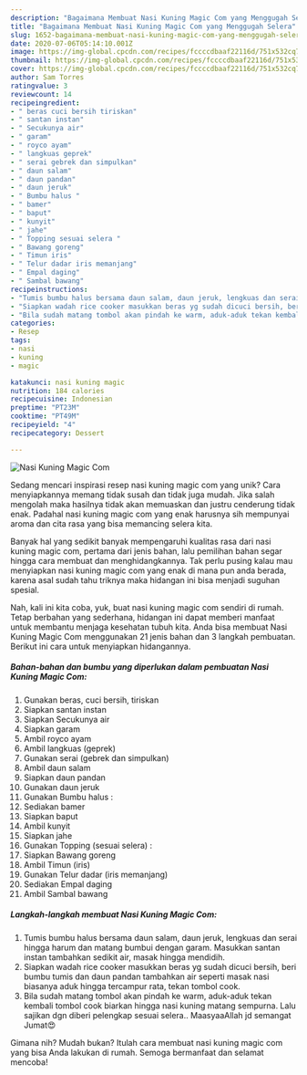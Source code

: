 ```yaml
---
description: "Bagaimana Membuat Nasi Kuning Magic Com yang Menggugah Selera"
title: "Bagaimana Membuat Nasi Kuning Magic Com yang Menggugah Selera"
slug: 1652-bagaimana-membuat-nasi-kuning-magic-com-yang-menggugah-selera
date: 2020-07-06T05:14:10.001Z
image: https://img-global.cpcdn.com/recipes/fccccdbaaf22116d/751x532cq70/nasi-kuning-magic-com-foto-resep-utama.jpg
thumbnail: https://img-global.cpcdn.com/recipes/fccccdbaaf22116d/751x532cq70/nasi-kuning-magic-com-foto-resep-utama.jpg
cover: https://img-global.cpcdn.com/recipes/fccccdbaaf22116d/751x532cq70/nasi-kuning-magic-com-foto-resep-utama.jpg
author: Sam Torres
ratingvalue: 3
reviewcount: 14
recipeingredient:
- " beras cuci bersih tiriskan"
- " santan instan"
- " Secukunya air"
- " garam"
- " royco ayam"
- " langkuas geprek"
- " serai gebrek dan simpulkan"
- " daun salam"
- " daun pandan"
- " daun jeruk"
- " Bumbu halus "
- " bamer"
- " baput"
- " kunyit"
- " jahe"
- " Topping sesuai selera "
- " Bawang goreng"
- " Timun iris"
- " Telur dadar iris memanjang"
- " Empal daging"
- " Sambal bawang"
recipeinstructions:
- "Tumis bumbu halus bersama daun salam, daun jeruk, lengkuas dan serai hingga harum dan matang bumbui dengan garam. Masukkan santan instan tambahkan sedikit air, masak hingga mendidih."
- "Siapkan wadah rice cooker masukkan beras yg sudah dicuci bersih, beri bumbu tumis dan daun pandan tambahkan air seperti masak nasi biasanya aduk hingga tercampur rata, tekan tombol cook."
- "Bila sudah matang tombol akan pindah ke warm, aduk-aduk tekan kembali tombol cook biarkan hingga nasi kuning matang sempurna. Lalu sajikan dgn diberi pelengkap sesuai selera.. MaasyaaAllah jd semangat Jumat😍"
categories:
- Resep
tags:
- nasi
- kuning
- magic

katakunci: nasi kuning magic 
nutrition: 184 calories
recipecuisine: Indonesian
preptime: "PT23M"
cooktime: "PT49M"
recipeyield: "4"
recipecategory: Dessert

---
```



![Nasi Kuning Magic Com](https://img-global.cpcdn.com/recipes/fccccdbaaf22116d/751x532cq70/nasi-kuning-magic-com-foto-resep-utama.jpg)

Sedang mencari inspirasi resep nasi kuning magic com yang unik? Cara menyiapkannya memang tidak susah dan tidak juga mudah. Jika salah mengolah maka hasilnya tidak akan memuaskan dan justru cenderung tidak enak. Padahal nasi kuning magic com yang enak harusnya sih mempunyai aroma dan cita rasa yang bisa memancing selera kita.



Banyak hal yang sedikit banyak mempengaruhi kualitas rasa dari nasi kuning magic com, pertama dari jenis bahan, lalu pemilihan bahan segar hingga cara membuat dan menghidangkannya. Tak perlu pusing kalau mau menyiapkan nasi kuning magic com yang enak di mana pun anda berada, karena asal sudah tahu triknya maka hidangan ini bisa menjadi suguhan spesial.


Nah, kali ini kita coba, yuk, buat nasi kuning magic com sendiri di rumah. Tetap berbahan yang sederhana, hidangan ini dapat memberi manfaat untuk membantu menjaga kesehatan tubuh kita. Anda bisa membuat Nasi Kuning Magic Com menggunakan 21 jenis bahan dan 3 langkah pembuatan. Berikut ini cara untuk menyiapkan hidangannya.

<!--inarticleads1-->

##### Bahan-bahan dan bumbu yang diperlukan dalam pembuatan Nasi Kuning Magic Com:

1. Gunakan  beras, cuci bersih, tiriskan
1. Siapkan  santan instan
1. Siapkan  Secukunya air
1. Siapkan  garam
1. Ambil  royco ayam
1. Ambil  langkuas (geprek)
1. Gunakan  serai (gebrek dan simpulkan)
1. Ambil  daun salam
1. Siapkan  daun pandan
1. Gunakan  daun jeruk
1. Gunakan  Bumbu halus :
1. Sediakan  bamer
1. Siapkan  baput
1. Ambil  kunyit
1. Siapkan  jahe
1. Gunakan  Topping (sesuai selera) :
1. Siapkan  Bawang goreng
1. Ambil  Timun (iris)
1. Gunakan  Telur dadar (iris memanjang)
1. Sediakan  Empal daging
1. Ambil  Sambal bawang




<!--inarticleads2-->

##### Langkah-langkah membuat Nasi Kuning Magic Com:

1. Tumis bumbu halus bersama daun salam, daun jeruk, lengkuas dan serai hingga harum dan matang bumbui dengan garam. Masukkan santan instan tambahkan sedikit air, masak hingga mendidih.
1. Siapkan wadah rice cooker masukkan beras yg sudah dicuci bersih, beri bumbu tumis dan daun pandan tambahkan air seperti masak nasi biasanya aduk hingga tercampur rata, tekan tombol cook.
1. Bila sudah matang tombol akan pindah ke warm, aduk-aduk tekan kembali tombol cook biarkan hingga nasi kuning matang sempurna. Lalu sajikan dgn diberi pelengkap sesuai selera.. MaasyaaAllah jd semangat Jumat😍




Gimana nih? Mudah bukan? Itulah cara membuat nasi kuning magic com yang bisa Anda lakukan di rumah. Semoga bermanfaat dan selamat mencoba!
